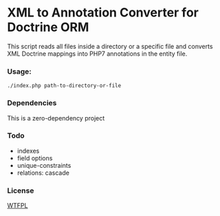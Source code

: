 # XML to Annotation Converter for Doctrine ORM
This script reads all files inside a directory or a specific file and converts XML Doctrine mappings into PHP7 annotations in the entity file. 

### Usage:
`./index.php path-to-directory-or-file`

### Dependencies
This is a zero-dependency project

### Todo
- indexes
- field options
- unique-constraints
- relations: cascade

### License
[WTFPL](http://www.wtfpl.net/)